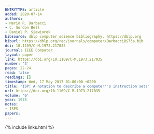 ```yaml
---
ENTRYTYPE: article
added: 2020-07-14
authors:
- Mario R. Barbacci
- C. Gordon Bell
- Daniel P. Siewiorek
bibsource: dblp computer science bibliography, https://dblp.org
biburl: https://dblp.org/rec/journals/computer/BarbacciBS73a.bib
doi: 10.1109/C-M.1973.217035
journal: IEEE Computer
layout: paper
link: https://doi.org/10.1109/C-M.1973.217035
number: '3'
pages: 22-24
read: false
readings: []
timestamp: Wed, 17 May 2017 01:00:00 +0200
title: 'ISP: A notation to describe a computer''s instruction sets'
url: https://doi.org/10.1109/C-M.1973.217035
volume: '6'
year: 1973
notes:
- ISPS
papers:
---
```

{% include links.html %}
